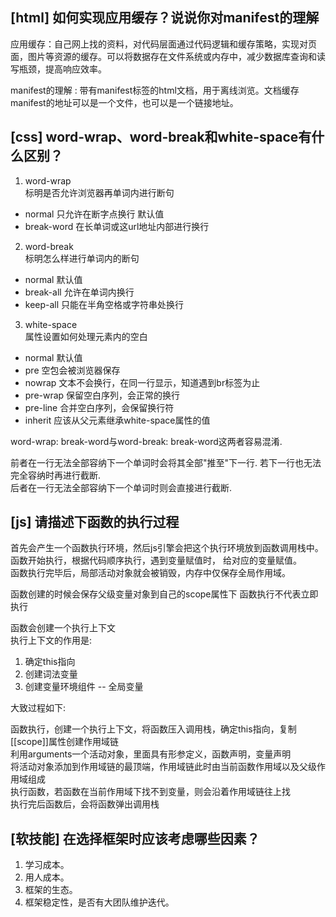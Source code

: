 ## [html] 如何实现应用缓存？说说你对manifest的理解

应用缓存：自己网上找的资料，对代码层面通过代码逻辑和缓存策略，实现对页面，图片等资源的缓存。可以将数据存在文件系统或内存中，减少数据库查询和读写瓶颈，提高响应效率。

manifest的理解 : 带有manifest标签的html文档，用于离线浏览。文档缓存manifest的地址可以是一个文件，也可以是一个链接地址。

## [css] word-wrap、word-break和white-space有什么区别？

1. word-wrap<br>
  标明是否允许浏览器再单词内进行断句
  * normal 只允许在断字点换行 默认值
  * break-word 在长单词或这url地址内部进行换行

2. word-break<br>
  标明怎么样进行单词内的断句
  * normal 默认值
  * break-all 允许在单词内换行
  * keep-all 只能在半角空格或字符串处换行

3. white-space<br>
  属性设置如何处理元素内的空白
  * normal 默认值
  * pre 空包会被浏览器保存
  * nowrap 文本不会换行，在同一行显示，知道遇到br标签为止
  * pre-wrap 保留空白序列，会正常的换行
  * pre-line 合并空白序列，会保留换行符
  * inherit 应该从父元素继承white-space属性的值

word-wrap: break-word与word-break: break-word这两者容易混淆.

前者在一行无法全部容纳下一个单词时会将其全部"推至"下一行. 若下一行也无法完全容纳时再进行截断.<br>
后者在一行无法全部容纳下一个单词时则会直接进行截断.

## [js] 请描述下函数的执行过程

首先会产生一个函数执行环境，然后js引擎会把这个执行环境放到函数调用栈中。<br>
函数开始执行，根据代码顺序执行，遇到变量赋值时， 给对应的变量赋值。<br>
函数执行完毕后，局部活动对象就会被销毁，内存中仅保存全局作用域。


函数创建的时候会保存父级变量对象到自己的scope属性下
函数执行不代表立即执行

函数会创建一个执行上下文<br>
执行上下文的作用是:
1. 确定this指向
2. 创建词法变量
3. 创建变量环境组件 -- 全局变量

大致过程如下:

函数执行，创建一个执行上下文，将函数压入调用栈，确定this指向，复制[[scope]]属性创建作用域链<br>
利用arguments一个活动对象，里面具有形参定义，函数声明，变量声明<br>
将活动对象添加到作用域链的最顶端，作用域链此时由当前函数作用域以及父级作用域组成<br>
执行函数，若函数在当前作用域下找不到变量，则会沿着作用域链往上找<br>
执行完后函数后，会将函数弹出调用栈

## [软技能] 在选择框架时应该考虑哪些因素？

1. 学习成本。
2. 用人成本。
3. 框架的生态。
4. 框架稳定性，是否有大团队维护迭代。
